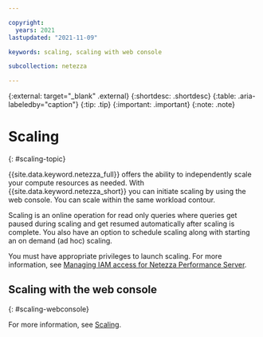 ```yaml
---

copyright:
  years: 2021
lastupdated: "2021-11-09"

keywords: scaling, scaling with web console

subcollection: netezza

---
```


{:external: target="_blank" .external}
{:shortdesc: .shortdesc}
{:table: .aria-labeledby="caption"}
{:tip: .tip}
{:important: .important}
{:note: .note}

# Scaling
{: #scaling-topic}

{{site.data.keyword.netezza_full}} offers the ability to independently scale your compute resources as needed. With {{site.data.keyword.netezza_short}} you can initiate scaling by using the web console. You can scale within the same workload contour.

Scaling is an online operation for read only queries where queries get paused during scaling and get resumed automatically after scaling is complete. You also have an option to schedule scaling along with starting an on demand (ad hoc) scaling.

You must have appropriate privileges to launch scaling. For more information, see [Managing IAM access for Netezza Performance Server](/docs/netezza?topic=netezza-iam-docs).

## Scaling with the web console
{: #scaling-webconsole}

For more information, see [Scaling](/docs/netezza?topic=netezza-scaling-console).

